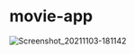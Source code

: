 # movie-app
 ![Screenshot_20211103-181142](https://user-images.githubusercontent.com/81802754/140471706-003394cf-ad2e-4118-8f19-07dd04bebde5.png)
